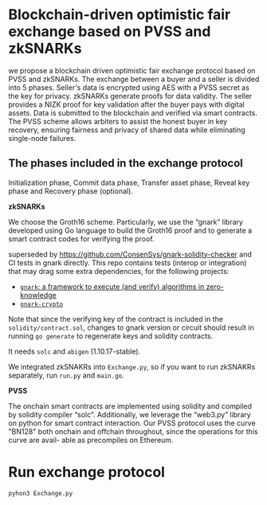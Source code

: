 # Blockchain-driven optimistic fair exchange based on PVSS and zkSNARKs

we propose a blockchain driven optimistic fair exchange protocol based on PVSS and zkSNARKs. 
The exchange between a buyer and a seller is divided into 5 phases. 
Seller's data is encrypted using AES with a PVSS secret as the key for privacy. 
zkSNARKs generate proofs for data validity. 
The seller provides a NIZK proof for key validation after the buyer pays with digital assets. 
Data is submitted to the blockchain and verified via smart contracts. 
The PVSS scheme allows arbiters to assist the honest buyer in key recovery, ensuring fairness and privacy of shared data while eliminating single-node failures.

## The phases included in the exchange protocol
Initialization phase, 
Commit data phase, 
Transfer asset phase,
Reveal key phase 
and Recovery phase (optional).


**zkSNARKs** 

We choose the Groth16 scheme.
Particularly, we use the “gnark” library developed using Go language to build
the Groth16 proof and to generate a smart contract codes for verifying the proof.

superseded by https://github.com/ConsenSys/gnark-solidity-checker and CI tests in gnark directly. 
This repo contains tests (interop or integration) that may drag some extra dependencies, for the following projects:
* [`gnark`: a framework to execute (and verify) algorithms in zero-knowledge](https://github.com/consensys/gnark) 
* [`gnark-crypto`](https://github.com/consensys/gnark-crypto)

Note that since the verifying key of the contract is included in the `solidity/contract.sol`, changes to gnark version or circuit should result in running `go generate`  to regenerate keys and solidity contracts.

It needs `solc` and `abigen` (1.10.17-stable).

We integrated zkSNAKRs into `Exchange.py`, so if you want to run zkSNAKRs separately, run `run.py` and `main.go`.

**PVSS** 

The onchain smart contracts are implemented using solidity and compiled by solidity compiler “solc”. 
Additionally, we leverage the “web3.py” library on python for smart contract interaction. 
Our PVSS protocol uses the curve "BN128" both onchain and offchain throughout, since the operations for this curve are avail-
able as precompiles on Ethereum.


# Run exchange protocol

```bash
pyhon3 Exchange.py
```